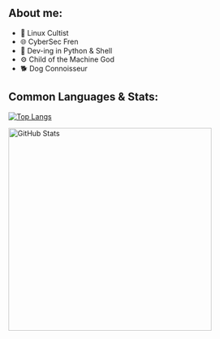 ## About me:

- 🐧 Linux Cultist 
- 🌐 CyberSec Fren 
- 🧰 Dev-ing in Python & Shell 
- ⚙️ Child of the Machine God 
- 🐕 Dog Connoisseur

## Common Languages & Stats:

[![Top Langs](https://github-readme-stats.vercel.app/api/top-langs/?username=vaarg&theme=jolly&hide_border=true&layout=compact)](https://github.com/anuraghazra/github-readme-stats)



<img align="left" alt="GitHub Stats" width="400px" src="https://github-readme-stats.vercel.app/api?username=vaarg&theme=jolly&show_icons=true&hide_border=true" />

